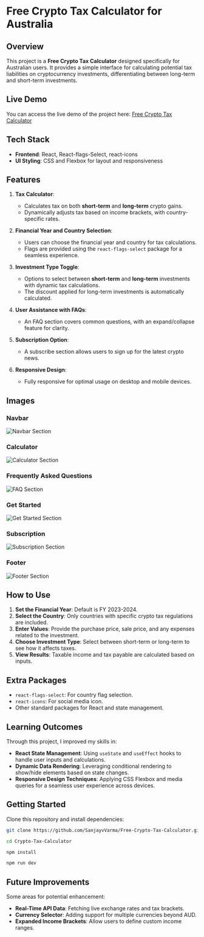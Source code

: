 # Free Crypto Tax Calculator for Australia

## Overview

This project is a **Free Crypto Tax Calculator** designed specifically for Australian users. It provides a simple interface for calculating potential tax liabilities on cryptocurrency investments, differentiating between long-term and short-term investments.

## Live Demo

You can access the live demo of the project here: [Free Crypto Tax Calculator](https://free-crypto-tax-calculator.vercel.app/)

## Tech Stack
- **Frontend**: React, React-flags-Select, react-icons
- **UI Styling**: CSS and Flexbox for layout and responsiveness

## Features

1. **Tax Calculator**:
   - Calculates tax on both **short-term** and **long-term** crypto gains.
   - Dynamically adjusts tax based on income brackets, with country-specific rates.

2. **Financial Year and Country Selection**:
   - Users can choose the financial year and country for tax calculations.
   - Flags are provided using the `react-flags-select` package for a seamless experience.

3. **Investment Type Toggle**:
   - Options to select between **short-term** and **long-term** investments with dynamic tax calculations.
   - The discount applied for long-term investments is automatically calculated.

4. **User Assistance with FAQs**:
   - An FAQ section covers common questions, with an expand/collapse feature for clarity.

5. **Subscription Option**:
   - A subscribe section allows users to sign up for the latest crypto news.

6. **Responsive Design**:
   - Fully responsive for optimal usage on desktop and mobile devices.

## Images

### Navbar
![Navbar Section](./src/assets/navbar.png)

### Calculator
![Calculator Section](./src/assets/calculator.png)

### Frequently Asked Questions
![FAQ Section](./src/assets/faq.png)

### Get Started
![Get Started Section](./src/assets/getstart.png)

### Subscription
![Subscription Section](./src/assets/subscription.png)

### Footer
![Footer Section](./src/assets/footer.png)

## How to Use

1. **Set the Financial Year**: Default is FY 2023-2024.
2. **Select the Country**: Only countries with specific crypto tax regulations are included.
3. **Enter Values**: Provide the purchase price, sale price, and any expenses related to the investment.
4. **Choose Investment Type**: Select between short-term or long-term to see how it affects taxes.
5. **View Results**: Taxable income and tax payable are calculated based on inputs.

## Extra Packages

- `react-flags-select`: For country flag selection.
- `react-icons`: For social media icon.
- Other standard packages for React and state management.

## Learning Outcomes

Through this project, I improved my skills in:
- **React State Management**: Using `useState` and `useEffect` hooks to handle user inputs and calculations.
- **Dynamic Data Rendering**: Leveraging conditional rendering to show/hide elements based on state changes.
- **Responsive Design Techniques**: Applying CSS Flexbox and media queries for a seamless user experience across devices.

## Getting Started

Clone this repository and install dependencies:
```bash
git clone https://github.com/SanjayvVarma/Free-Crypto-Tax-Calculator.git
  ```
```bash
cd Crypto-Tax-Calculator
```
  ```bash
npm install
  ```
 ```bash
npm run dev 
  ```



## Future Improvements

Some areas for potential enhancement:
- **Real-Time API Data**: Fetching live exchange rates and tax brackets.
- **Currency Selector**: Adding support for multiple currencies beyond AUD.
- **Expanded Income Brackets**: Allow users to define custom income ranges.

